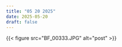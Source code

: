```yaml
---
title: "05 20 2025"
date: 2025-05-20
draft: false
---
```


{{< figure src="BF_00333.JPG" alt="post" >}}
